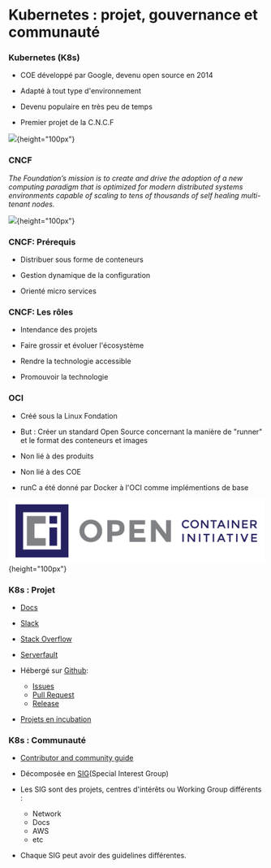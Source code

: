 # Kubernetes : projet, gouvernance et communauté

### Kubernetes (K8s)

- COE développé par Google, devenu open source en 2014

- Adapté à tout type d'environnement

- Devenu populaire en très peu de temps

- Premier projet de la C.N.C.F

![](images/docker/k8s.png){height="100px"}

### CNCF

*The Foundation’s mission is to create and drive the adoption of a new computing paradigm that is optimized for modern distributed systems environments capable of scaling to tens of thousands of self healing multi-tenant nodes.*

![](images/docker/cncf.png){height="100px"}

### CNCF: Prérequis

- Distribuer sous forme de conteneurs

- Gestion dynamique de la configuration

- Orienté micro services

### CNCF: Les rôles

- Intendance des projets

- Faire grossir et évoluer l'écosystème

- Rendre la technologie accessible

- Promouvoir la technologie

### OCI

- Créé sous la Linux Fondation

- But : Créer un standard Open Source concernant la manière de "runner" et le format des conteneurs et images

- Non lié à des produits

- Non lié à des COE

- runC a été donné par Docker à l'OCI comme implémentions de base

![](images/docker/oci.png){height="100px"}

### K8s : Projet

- [Docs](https://kubernetes.io)

- [Slack](http://slack.k8s.io/)

- [Stack Overflow](https://stackoverflow.com/questions/tagged/kubernetes)

- [Serverfault](https://stackoverflow.com/questions/taggeg/kubernetes)

- Hébergé sur [Github](https://github.com/kubernetes/kubernetes):
    - [Issues](https://github.com/kubernetes/kubernetes/issues)
    - [Pull Request](https://github.com/kubernetes/kubernetes/pulls)
    - [Release](https://github.com/kubernetes/kubernetes/releases)

- [Projets en incubation](https://github.com/kubernetes-incubator/)

### K8s : Communauté

- [Contributor and community guide](https://github.com/kubernetes/community/blob/master/README.md#kubernetes-community)

- Décomposée en [SIG](https://github.com/kubernetes/community/blob/master/sig-list.md)(Special Interest Group)

- Les SIG sont des projets, centres d'intérêts ou Working Group différents :
    - Network
    - Docs
    - AWS
    - etc

- Chaque SIG peut avoir des guidelines différentes.